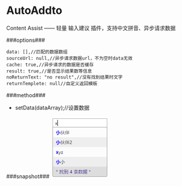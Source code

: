 # AutoAddto
Content Assist —— 轻量 输入建议 插件，支持中文拼音、异步请求数据

###options###
```html
data: [],//匹配的数据数组
sourceUrl: null,//异步请求数据url，不为空时data无效
cache: true,//异步请求的数据是否缓存
result: true,//是否显示结果数等信息
noReturnText: "no result",//没有找到结果时文字
returnTemplete: null//自定义返回模板
```
###method###
+ setData(dataArray);//设置数据

###snapshot###
![image](snapshot/test.png)